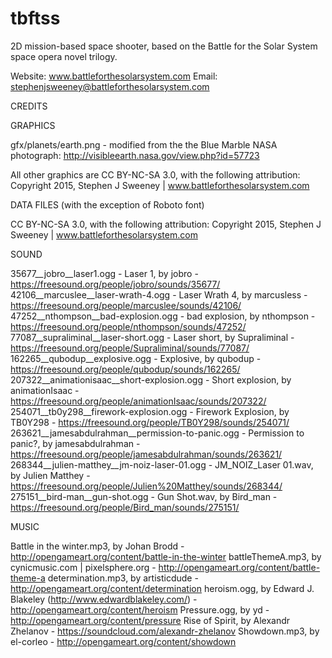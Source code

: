 # tbftss
2D mission-based space shooter, based on the Battle for the Solar System space opera novel trilogy.

Website: www.battleforthesolarsystem.com
Email: stephenjsweeney@battleforthesolarsystem.com

CREDITS

GRAPHICS

gfx/planets/earth.png - modified from the the Blue Marble NASA photograph: http://visibleearth.nasa.gov/view.php?id=57723

All other graphics are CC BY-NC-SA 3.0, with the following attribution: Copyright 2015, Stephen J Sweeney | www.battleforthesolarsystem.com

DATA FILES (with the exception of Roboto font)

CC BY-NC-SA 3.0, with the following attribution: Copyright 2015, Stephen J Sweeney | www.battleforthesolarsystem.com

SOUND

35677__jobro__laser1.ogg - Laser 1, by jobro - https://freesound.org/people/jobro/sounds/35677/
42106__marcuslee__laser-wrath-4.ogg - Laser Wrath 4, by marcusless - https://freesound.org/people/marcuslee/sounds/42106/
47252__nthompson__bad-explosion.ogg - bad explosion, by nthompson - https://freesound.org/people/nthompson/sounds/47252/
77087__supraliminal__laser-short.ogg - Laser short, by Supraliminal - https://freesound.org/people/Supraliminal/sounds/77087/
162265__qubodup__explosive.ogg - Explosive, by qubodup - https://freesound.org/people/qubodup/sounds/162265/
207322__animationisaac__short-explosion.ogg - Short explosion, by animationIsaac - https://freesound.org/people/animationIsaac/sounds/207322/
254071__tb0y298__firework-explosion.ogg - Firework Explosion, by TB0Y298 - https://freesound.org/people/TB0Y298/sounds/254071/
263621__jamesabdulrahman__permission-to-panic.ogg - Permission to panic?, by jamesabdulrahman - https://freesound.org/people/jamesabdulrahman/sounds/263621/
268344__julien-matthey__jm-noiz-laser-01.ogg - JM_NOIZ_Laser 01.wav, by Julien Matthey - https://freesound.org/people/Julien%20Matthey/sounds/268344/
275151__bird-man__gun-shot.ogg - Gun Shot.wav, by Bird_man - https://freesound.org/people/Bird_man/sounds/275151/

MUSIC

Battle in the winter.mp3, by Johan Brodd - http://opengameart.org/content/battle-in-the-winter
battleThemeA.mp3, by cynicmusic.com | pixelsphere.org - http://opengameart.org/content/battle-theme-a
determination.mp3, by artisticdude - http://opengameart.org/content/determination
heroism.ogg, by Edward J. Blakeley (http://www.edwardblakeley.com/) - http://opengameart.org/content/heroism
Pressure.ogg, by yd - http://opengameart.org/content/pressure
Rise of Spirit, by Alexandr Zhelanov - https://soundcloud.com/alexandr-zhelanov
Showdown.mp3, by el-corleo - http://opengameart.org/content/showdown
